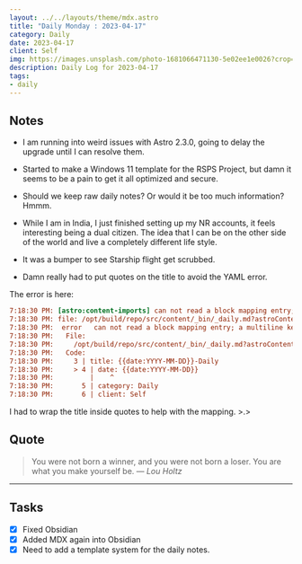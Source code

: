 ```yaml
---
layout: ../../layouts/theme/mdx.astro
title: "Daily Monday : 2023-04-17"
category: Daily
date: 2023-04-17
client: Self
img: https://images.unsplash.com/photo-1681066471130-5e02ee1e0026?crop=entropy&cs=srgb&fm=jpg&ixid=MnwzNjM5Nzd8MHwxfHJhbmRvbXx8fHx8fHx8fDE2ODE3NDg2ODY&ixlib=rb-4.0.3&q=85
description: Daily Log for 2023-04-17
tags:
- daily
---
```


## Notes

- I am running into weird issues with Astro 2.3.0, going to delay the upgrade until I can resolve them.

- Started to make a Windows 11 template for the RSPS Project,  but damn it seems to be a pain to get it all optimized and secure.

- Should we keep raw daily notes? Or would it be too much information? Hmmm.

- While I am in India, I just finished setting up my NR accounts, it feels interesting being a dual citizen. The idea that I can be on the other side of the world and live a completely different life style.

- It was a bumper to see Starship flight get scrubbed.

- Damn really had to put quotes on the title to avoid the YAML error.

The error is here:

```ini
7:18:30 PM: [astro:content-imports] can not read a block mapping entry; a multiline key may not be an implicit key
7:18:30 PM: file: /opt/build/repo/src/content/_bin/_daily.md?astroContent=true:4:4
7:18:30 PM:  error   can not read a block mapping entry; a multiline key may not be an implicit key
7:18:30 PM:   File:
7:18:30 PM:     /opt/build/repo/src/content/_bin/_daily.md?astroContent=true:4:4
7:18:30 PM:   Code:
7:18:30 PM:     3 | title: {{date:YYYY-MM-DD}}-Daily
7:18:30 PM:     > 4 | date: {{date:YYYY-MM-DD}}
7:18:30 PM:         |    ^
7:18:30 PM:       5 | category: Daily
7:18:30 PM:       6 | client: Self
```

I had to wrap the title inside quotes to help with the mapping. >.>

## Quote

> You were not born a winner, and you were not born a loser. You are what you make yourself be.
> — <cite>Lou Holtz</cite>


---

## Tasks

- [x] Fixed Obsidian
- [x] Added MDX again into Obsidian
- [x] Need to add a template system for the daily notes.